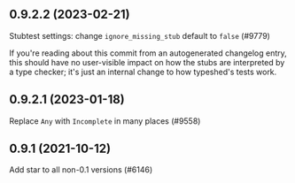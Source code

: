 ## 0.9.2.2 (2023-02-21)

Stubtest settings: change `ignore_missing_stub` default to `false` (#9779)

If you're reading about this commit from an autogenerated changelog entry, this should have no user-visible impact on how the stubs are interpreted by a type checker; it's just an internal change to how typeshed's tests work.

## 0.9.2.1 (2023-01-18)

Replace `Any` with `Incomplete` in many places (#9558)

## 0.9.1 (2021-10-12)

Add star to all non-0.1 versions (#6146)

